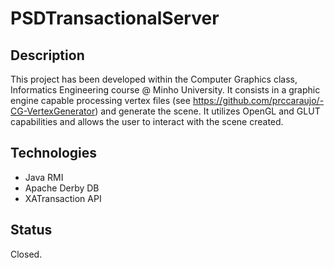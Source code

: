 # PSDTransactionalServer

## Description

This project has been developed within the Computer Graphics class, Informatics Engineering course @ Minho University. It consists in a graphic engine capable processing vertex files (see https://github.com/prccaraujo/-CG-VertexGenerator) and generate the scene. It utilizes OpenGL and GLUT capabilities and allows the user to interact with the scene created.

## Technologies

- Java RMI
- Apache Derby DB
- XATransaction API

## Status

Closed.
